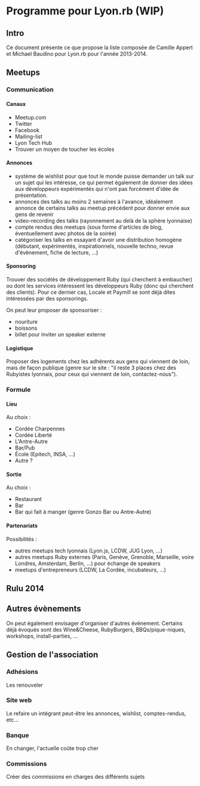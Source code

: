 # Programme pour Lyon.rb (WIP)

## Intro

Ce document présente ce que propose la liste composée de Camille Appert et Michael Baudino pour Lyon.rb pour l'année 2013-2014.

## Meetups

### Communication

#### Canaux

* Meetup.com
* Twitter
* Facebook
* Mailing-list
* Lyon Tech Hub
* Trouver un moyen de toucher les écoles

#### Annonces

* système de wishlist pour que tout le monde puisse demander un talk sur un sujet qui les intéresse, ce qui permet également de donner des idées aux développeurs expérimentés qui n'ont pas forcément d'idée de présentation.
* annonces des talks au moins 2 semaines à l'avance, idéalement annonce de certains talks au meetup précédent pour donner envie aux gens de revenir
* video-recording des talks (rayonnement au delà de la sphère lyonnaise)
* compte rendus des meetups (sous forme d'articles de blog, éventuellement avec photos de la soirée)
* catégoriser les talks en essayant d'avoir une distribution homogène (débutant, expérimentés, inspirationnels, nouvelle techno, revue d'évènement, fiche de lecture, ...)

#### Sponsoring

Trouver des sociétés de développement Ruby (qui cherchent à embaucher) ou dont les services intéressent les développeurs Ruby (donc qui cherchent des clients). Pour ce dernier cas, Locale et Paymill se sont déjà dites intéressées par des sponsorings.

On peut leur proposer de sponsoriser :
* nouriture
* boissons
* billet pour inviter un speaker externe

#### Logistique

Proposer des logements chez les adhérents aux gens qui viennent de loin, mais de façon publique (genre sur le site : "il reste 3 places chez des Rubyistes lyonnais, pour ceux qui viennent de loin, contactez-nous").

### Formule

#### Lieu

Au choix :
* Cordée Charpennes
* Cordée Liberté
* L'Antre-Autre
* Bar/Pub
* École (Epitech, INSA, ...)
* Autre ?

#### Sortie

Au choix :
* Restaurant
* Bar
* Bar qui fait à manger (genre Gonzo Bar ou  Antre-Autre)

#### Partenariats

Possibilités :
* autres meetups tech lyonnais (Lyon.js, LCDW, JUG Lyon, ...)
* autres meetups Ruby externes (Paris, Genève, Grenoble, Marseille, voire Londres, Amsterdam, Berlin, ...) pour échange de speakers
* meetups d'entrepreneurs (LCDW, La Cordée, incubateurs, ...)

## Rulu 2014

## Autres évènements

On peut également envisager d'organiser d'autres évènement. Certains déjà évoqués sont des Wine&Cheese, RubyBurgers, BBQs/pique-niques, workshops, install-parties, ...

## Gestion de l'association

### Adhésions

Les renouveler

### Site web

Le refaire un intégrant peut-être les annonces, wishlist, comptes-rendus, etc...

### Banque

En changer, l'actuelle coûte trop cher

### Commissions

Créer des commissions en charges des différents sujets